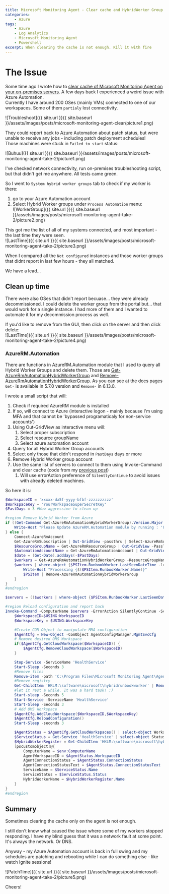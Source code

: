 ```yaml
---
title: Microsoft Monitoring Agent - Clear cache and HybridWorker Group
categories:
    - Azure
tags:
    - Azure
    - Log Analytics
    - Microsoft Monitoring Agent
    - Powershell
excerpt: When clearing the cache is not enough. Kill it with fire
---
```


# The Issue

Some time ago I wrote how to [clear cache of Microsoft Monitoring Agent on your on-premises servers](https://www.mczerniawski.pl/azure/microsoft-monitoring-agent-clear-cache). A few days back I experienced a weird issue with Azure Automation.  
Currently I have around 200 OSes (mainly VMs) connected to one of our workspaces. Some of them `partialy` lost connectivity. 

![Troubleshoot]({{ site.url }}{{ site.baseurl }}/assets/images/posts/microsoft-monitoring-agent-clear/picture1.png)

They could report back to Azure Automation about patch status, but were unable to receive any jobs - including patch deployment schedules!  
Those machines were stuck in `Failed to start` status:

![Buhuu]({{ site.url }}{{ site.baseurl }}/assets/images/posts/microsoft-monitoring-agent-take-2/picture1.png)

I've checked network connectivity, run on-premises troubleshooting script, but that didn't get me anywhere. All tests came green.

So I went to `System hybrid worker groups` tab to check if my worker is there:  
1. go to your Azure Automation account
1. Select Hybrid Worker groups under `Process Automation` menu:  
![WorkerGroup]({{ site.url }}{{ site.baseurl }}/assets/images/posts/microsoft-monitoring-agent-take-2/picture2.png)

This got me the list of all of my systems connected, and most important - the last time they were seen.  
![LastTime]({{ site.url }}{{ site.baseurl }}/assets/images/posts/microsoft-monitoring-agent-take-2/picture3.png)

When I compared all the `Not configured` instances and those worker groups that didnt report in last few hours - they all matched.

We have a lead...

## Clean up time

There were also OSes that didn't report becuase... they were already decommissioned. I could delete the worker group from the portal but... that would work for a single instance. I had more of them and I wanted to automate it for my decommission process as well.

If you'd like to remove from the GUI, then click on the server and then click delete:  
![LastTime]({{ site.url }}{{ site.baseurl }}/assets/images/posts/microsoft-monitoring-agent-take-2/picture4.png)

### AzureRM.Automation

There are functions in AzureRM.Automation module that I used to query all Hybrid Worker Groups and delete them. Those are [Get-AzureRmAutomationHybridWorkerGroup](https://docs.microsoft.com/bs-cyrl-ba/powershell/module/azurerm.automation/get-azurermautomationhybridworkergroup?view=azurermps-5.7.0) and [Remove-AzureRmAutomationHybridWorkerGroup](https://docs.microsoft.com/en-us/powershell/module/azurerm.automation/remove-azurermautomationhybridworkergroup?view=azurermps-6.13.0). As you can see at the docs pages `Get-` is available in 5.7.0 version and `Remove-` in 6.13.0.

I wrote a small script that will:

1. Check if required AzureRM module is installed
1. If so, will connect to Azure (interactive logon - mainly because I'm using MFA and that cannot be 'bypassed programaticaly for non-service accounts')
1. Using Out-GridView as interactive menu will:
    1. Select proper subscription
    1. Select resource groupName
    1. Select azure automation account
1. Query for all Hybrid Worker Group accounts
1. Select only those that didn't respond in `PastDays` days or more
1. Remove Hybrid Worker group account
1. Use the same list of servers to connect to them using Invoke-Command and clear cache (code from my [previous post](https://www.mczerniawski.pl/azure/microsoft-monitoring-agent-clear-cache))
    1. Will use errorAction preference of `SilentlyContinue` to avoid issues with already deleted machines.

So here it is:

```powershell
$WorkspaceID = 'xxxxx-da5f-yyyy-bfbf-zzzzzzzzzz'
$WorkspaceKey = 'YourWorkspaceSuperSecretKey'
$PastDays = 3 #How aggressive to clean up

#region Remove Hybrid Worker from Azure
if ((Get-Command Get-AzureRmAutomationHybridWorkerGroup).Version.Major -le 5) {
    Write-Host "Please Update AzureRM.Automation module by running : 'Update-Module azurerm.automation -force' as Administrator"
} else {
    Connect-AzureRmAccount
    Get-AzureRmSubscription | Out-GridView -passthru | Select-AzureRmSubscription
    $ResourceGroupName = Get-AzureRmResourceGroup | Out-GridView -PassThru | Select-Object -ExpandProperty ResourceGroupName
    $AutomationAccountName = Get-AzureRmAutomationAccount | Out-GridView -PassThru | Select-Object -ExpandProperty AutomationAccountName
    $date = (Get-Date).adddays(-$PastDays)
    $workers = Get-AzureRmAutomationHybridWorkerGroup -ResourceGroupName $ResourceGroupName -AutomationAccountName $AutomationAccountName 
    $workers | where-object {$PSItem.RunbookWorker.LastSeenDateTime -le $date} | foreach-object {
        Write-Host "Processing {$($PSItem.RunbookWorker.Name)}"
        $PSItem | Remove-AzureRmAutomationHybridWorkerGroup 
    }
}
#endregion

$servers = (($workers | where-object {$PSItem.RunbookWorker.LastSeenDateTime -le $date}).RunbookWorker).Name

#region Reload configuration and report back
Invoke-Command -ComputerName $servers -ErrorAction SilentlyContinue -ScriptBlock {
    $WorkspaceID=$USING:WorkspaceID
    $WorkspaceKey = $USING:WorkspaceKey

    #Create COM Object to manipulate MMA configuration
    $AgentCfg = New-Object -ComObject AgentConfigManager.MgmtSvcCfg
    # Remove desired OMS Workspace
    if($AgentCfg.GetCloudWorkspace($WorkspaceID)) {
        $AgentCfg.RemoveCloudWorkspace($WorkspaceID)
    }

    Stop-Service -ServiceName 'HealthService'
    Start-Sleep -Seconds 3
    #Remove files
    Remove-item -path 'C:\Program Files\Microsoft Monitoring Agent\Agent\Health Service State' -Force -confirm:$false -Recurse
    #Remove registry
    Get-ChildItem 'HKLM:\software\microsoft\hybridrunbookworker' | Remove-Item -Force -confirm:$false -Recurse -ErrorAction SilentlyContinue
    #let it rest a while. It was a hard task! :)
    Start-sleep -Seconds 5
    Start-Service -ServiceName 'HealthService'
    Start-Sleep -Seconds 3
    # Add OMS Workspace
    $AgentCfg.AddCloudWorkspace($WorkspaceID,$WorkspaceKey)
    $AgentCfg.ReloadConfiguration()
    Start-Sleep -seconds 3

    $AgentStatus = $AgentCfg.GetCloudWorkspaces() | select-object WorkspaceID,ConnectionStatus,ConnectionStatusText
    $ServiceStatus = Get-Service 'HealthService' | select-object Status,Name
    $HybridWorkerRegister = Get-ChildItem 'HKLM:\software\microsoft\hybridrunbookworker'
    [pscustomobject]@{
        ComputerName = $env:ComputerName
        AgentWorkspaceID = $AgentStatus.WorkspaceID
        AgentConnectionStatus = $AgentStatus.ConnectionStatus
        AgentConnectionStatusText = $AgentStatus.ConnectionStatusText
        ServiceName = $ServiceStatus.Name
        ServiceStatus = $ServiceStatus.Status
        HybridWorkerName = $HybridWorkerRegister.Name
    }
}
#endregion
```

## Summary

Sometimes clearing the cache only on the agent is not enough.

I still don't know what caused the issue where some of my workers stopped responding. I have my blind guess that it was a network fault at some point. It's always the network. Or DNS.

Anyway - my Azure Automation account is back in full swing and my schedules are patching and rebooting while I can do something else - like watch Ignite sessions!

![PatchTime]({{ site.url }}{{ site.baseurl }}/assets/images/posts/microsoft-monitoring-agent-take-2/picture5.png)

Cheers!
